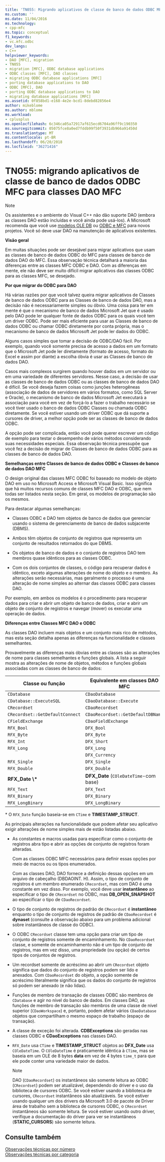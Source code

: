 ```yaml
---
title: 'TN055: Migrando aplicativos de classe de banco de dados ODBC MFC para Classes DAO MFC | Microsoft Docs'
ms.custom: ''
ms.date: 11/04/2016
ms.technology:
- cpp-mfc
ms.topic: conceptual
f1_keywords:
- vc.mfc.odbc
dev_langs:
- C++
helpviewer_keywords:
- DAO [MFC], migration
- TN055
- migration [MFC], ODBC database applications
- ODBC classes [MFC], DAO classes
- migrating ODBC database applications [MFC]
- porting database applications to DAO
- ODBC [MFC], DAO
- porting ODBC database applications to DAO
- migrating database applications [MFC]
ms.assetid: 0f858bd1-e168-4e2e-bcd1-8debd82856e4
author: mikeblome
ms.author: mblome
ms.workload:
- cplusplus
ms.openlocfilehash: 6c346ca05a72917af615ecd6704a96ff9c190350
ms.sourcegitcommit: 05075fce8a0ed7fddb99f50f3931db966a91450d
ms.translationtype: MT
ms.contentlocale: pt-BR
ms.lasthandoff: 06/20/2018
ms.locfileid: "36271416"
---
```

# <a name="tn055-migrating-mfc-odbc-database-class-applications-to-mfc-dao-classes"></a>TN055: migrando aplicativos de classe de banco de dados ODBC MFC para classes DAO MFC
> [!NOTE]
>  Os assistentes e o ambiente do Visual C++ não dão suporte DAO (embora as classes DAO estão incluídas e você ainda pode usá-los). A Microsoft recomenda que você use [modelos OLE DB](../data/oledb/ole-db-templates.md) ou [ODBC e MFC](../data/odbc/odbc-and-mfc.md) para novos projetos. Você só deve usar DAO na manutenção de aplicativos existentes.  
  
 **Visão geral**  
  
 Em muitas situações pode ser desejável para migrar aplicativos que usam as classes de banco de dados ODBC do MFC para classes de banco de dados DAO do MFC. Essa observação técnica detalhará a maioria das diferenças entre as classes MFC ODBC e DAO. Com as diferenças em mente, ele não deve ser muito difícil migrar aplicativos das classes ODBC para as classes MFC, se desejado.  
  
 **Por que migrar do ODBC para DAO**  
  
 Há várias razões por que você talvez queira migrar aplicativos de Classes de banco de dados ODBC para as Classes de banco de dados DAO, mas a decisão não é necessariamente simples ou óbvio. Uma coisa para ter em mente é que o mecanismo de banco de dados Microsoft Jet que é usado pelo DAO pode ler qualquer fonte de dados ODBC para os quais você tem um driver ODBC. Pode ser mais eficiente para usar as Classes de banco de dados ODBC ou chamar ODBC diretamente por conta própria, mas o mecanismo de banco de dados Microsoft Jet pode ler dados do ODBC.  
  
 Alguns casos simples que tomar a decisão de ODBC/DAO fácil. Por exemplo, quando você somente precisa de acesso a dados em um formato que o Microsoft Jet pode ler diretamente (formato de acesso, formato do Excel e assim por diante) a escolha óbvia é usar as Classes de banco de dados DAO.  
  
 Casos mais complexos surgirem quando houver dados em um servidor ou em uma variedade de diferentes servidores. Nesse caso, a decisão de usar as classes de banco de dados ODBC ou as classes de banco de dados DAO é difícil. Se você deseja fazem coisas como junções heterogêneas (associação de dados de servidores em vários formatos, como SQL Server e Oracle), o mecanismo de banco de dados Microsoft Jet executará a associação para você em vez de forçá-lo a fazer o trabalho necessário se você tiver usado o banco de dados ODBC Classes ou chamada ODBC diretamente. Se você estiver usando um driver ODBC que dá suporte a cursores de driver, a melhor opção pode ser as classes de banco de dados ODBC.  
  
 A opção pode ser complicada, então você pode querer escrever um código de exemplo para testar o desempenho de vários métodos considerando suas necessidades especiais. Essa observação técnica pressupõe que você fez a decisão de migrar de Classes de banco de dados ODBC para as classes de banco de dados DAO.  
  
 **Semelhanças entre Classes de banco de dados ODBC e Classes de banco de dados DAO MFC**  
  
 O design original das classes MFC ODBC foi baseado no modelo de objeto DAO em uso no Microsoft Access e Microsoft Visual Basic. Isso significa que há muitos recursos comuns de classes MFC DAO e ODBC, que nem todas ser listados nesta seção. Em geral, os modelos de programação são os mesmos.  
  
 Para destacar algumas semelhanças:  
  
-   Classes ODBC e DAO tem objetos de banco de dados que gerenciar usando o sistema de gerenciamento de banco de dados subjacente (DBMS).  
  
-   Ambos têm objetos de conjunto de registros que representa um conjunto de resultados retornados do que DBMS.  
  
-   Os objetos de banco de dados e o conjunto de registros DAO tem membros quase idênticos para as classes ODBC.  
  
-   Com os dois conjuntos de classes, o código para recuperar dados é idêntico, exceto algumas alterações de nome do objeto e o membro. As alterações serão necessárias, mas geralmente o processo é uma alteração de nome simples ao alternar das classes ODBC para classes DAO.  
  
 Por exemplo, em ambos os modelos é o procedimento para recuperar dados para criar e abrir um objeto de banco de dados, criar e abrir um objeto de conjunto de registros e navegar (mover) os executar uma operação de dados.  
  
 **Diferenças entre Classes MFC DAO e ODBC**  
  
 As classes DAO incluem mais objetos e um conjunto mais rico de métodos, mas esta seção detalha apenas as diferenças na funcionalidade e classes semelhantes.  
  
 Provavelmente as diferenças mais óbvias entre as classes são as alterações de nome para classes semelhantes e funções globais. A lista a seguir mostra as alterações de nome de objetos, métodos e funções globais associadas com as classes de banco de dados:  
  
|Classe ou função|Equivalente em classes DAO MFC|  
|-----------------------|-----------------------------------|  
|`CDatabase`|`CDaoDatabase`|  
|`CDatabase::ExecuteSQL`|`CDaoDatabase::Execute`|  
|`CRecordset`|`CDaoRecordset`|  
|`CRecordset::GetDefaultConnect`|`CDaoRecordset::GetDefaultDBName`|  
|`CFieldExchange`|`CDaoFieldExchange`|  
|`RFX_Bool`|`DFX_Bool`|  
|`RFX_Byte`|`DFX_Byte`|  
|`RFX_Int`|`DFX_Short`|  
|`RFX_Long`|`DFX_Long`|  
||`DFX_Currency`|  
|`RFX_Single`|`DFX_Single`|  
|`RFX_Double`|`DFX_Double`|  
|**RFX_Date \\\***|**DFX_Date** (`COleDateTime`-com base)|  
|`RFX_Text`|`DFX_Text`|  
|`RFX_Binary`|`DFX_Binary`|  
|`RFX_LongBinary`|`DFX_LongBinary`|  
  
 \*    O `RFX_Date` função baseia-se em `CTime` e **TIMESTAMP_STRUCT**.  
  
 As principais alterações na funcionalidade que podem afetar seu aplicativo exigir alterações de nome simples mais de estão listadas abaixo.  
  
-   As constantes e macros usadas para especificar como o conjunto de registros abra tipo e abrir as opções de conjunto de registros foram alteradas.  
  
     Com as classes ODBC MFC necessários para definir essas opções por meio de macros ou os tipos enumerados.  
  
     Com as classes DAO, DAO fornece a definição dessas opções em um arquivo de cabeçalho (DBDAOINT. H). Assim, o tipo de conjunto de registros é um membro enumerado `CRecordset`, mas com DAO é uma constante em vez disso. Por exemplo, você deve usar **instantâneo** ao especificar o tipo de `CRecordset` no ODBC, mas **DB_OPEN_SNAPSHOT** ao especificar o tipo de `CDaoRecordset`.  
  
-   O tipo de conjunto de registros de padrão de `CRecordset` é **instantâneo** enquanto o tipo de conjunto de registros de padrão de `CDaoRecordset` é **dynaset** (consulte a observação abaixo para um problema adicional sobre instantâneos de classe do ODBC).  
  
-   O ODBC `CRecordset` classe tem uma opção para criar um tipo de conjunto de registros somente de encaminhamento. No `CDaoRecordset` classe, e somente de encaminhamento não é um tipo de conjunto de registros, mas em vez disso, uma propriedade (ou opção) de certos tipos de conjuntos de registros.  
  
-   Um recordset somente de acréscimo ao abrir um `CRecordset` objeto significa que dados do conjunto de registros podem ser lido e anexados. Com `CDaoRecordset` do objeto, a opção somente de acréscimo literalmente significa que os dados do conjunto de registros só podem ser anexado (e não lidas).  
  
-   Funções de membro de transação de classes ODBC são membros de `CDatabase` e agir no nível do banco de dados. Em classes DAO, as funções de membro de transação são membros de uma classe de nível superior (`CDaoWorkspace`) e, portanto, podem afetar vários `CDaoDatabase` objetos que compartilham o mesmo espaço de trabalho (espaço de transação).  
  
-   A classe de exceção foi alterada. **CDBExceptions** são geradas nas classes ODBC e **CDaoExceptions** nas classes DAO.  
  
-   `RFX_Date` usa `CTime` e **TIMESTAMP_STRUCT** objetos ao **DFX_Date** usa `COleDateTime`. O `COleDateTime` é praticamente idêntica à `CTime`, mas se baseia em um OLE de 8 bytes **data** em vez de 4 bytes `time_t` para que ele pode conter uma variedade maior de dados.  
  
    > [!NOTE]
    >  DAO (`CDaoRecordset`) os instantâneos são somente leitura ao ODBC (`CRecordset`) podem ser atualizável, dependendo do driver e o uso da biblioteca de cursores ODBC. Se você estiver usando a biblioteca de cursores, `CRecordset` instantâneos são atualizáveis. Se você estiver usando qualquer um dos drivers da Microsoft 3.0 de pacote de Driver área de trabalho sem a biblioteca de cursores ODBC, o `CRecordset` instantâneos são somente leitura. Se você estiver usando outro driver, verifique a documentação do driver para ver se instantâneos (**STATIC_CURSORS**) são somente leitura.  
  
## <a name="see-also"></a>Consulte também  
 [Observações técnicas por número](../mfc/technical-notes-by-number.md)   
 [Observações técnicas por categoria](../mfc/technical-notes-by-category.md)


